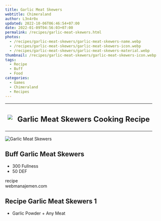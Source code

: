 ```yaml
---
title: Garlic Meat Skewers
webtitle: Chimeraland
author: L3n4r0x
updated: 2022-10-06T06:46:54+07:00
date: 2022-01-09T04:56:03+07:00
permalink: /recipes/garlic-meat-skewers.html
photos:
  - /recipes/garlic-meat-skewers/garlic-meat-skewers-name.webp
  - /recipes/garlic-meat-skewers/garlic-meat-skewers-icon.webp
  - /recipes/garlic-meat-skewers/garlic-meat-skewers-material.webp
thumbnail: /recipes/garlic-meat-skewers/garlic-meat-skewers-icon.webp
tags:
  - Recipe
  - Buff
  - Food
categories:
  - Games
  - Chimeraland
  - Recipes
---
```


<section id="bootstrap-wrapper"><link rel="stylesheet" href="https://cdn.statically.io/gh/dimaslanjaka/Web-Manajemen/40ac3225/css/bootstrap-4.5-wrapper.css"/><div class="row mb-2"><div class="col-md-12 mb-2"><table class="table" id="post-info"><tbody><tr><td><img class="d-inline-block me-2" src="/chimeraland/recipes/garlic-meat-skewers/garlic-meat-skewers-icon.webp" width="auto" height="auto"/></td><td><h1 class="fs-5">Garlic Meat Skewers Cooking Recipe</h1></td></tr></tbody></table></div></div><div class="card mb-2"><div class="row g-0"><div class="col-sm-4 position-relative mb-2"><img src="/chimeraland/recipes/garlic-meat-skewers/garlic-meat-skewers-material.webp" class="card-img fit-cover w-100 h-100" alt="Garlic Meat Skewers" data-fancybox="true"/></div><div class="col-sm-8 mb-2"><div class="card-body"><h2 class="card-title fs-5">Buff Garlic Meat Skewers</h2><div class="card-text"><ul><li>300 Fullness</li><li>50 DEF</li></ul></div><span class="badge rounded-pill bg-dark">recipe</span></div><div class="card-footer text-end text-muted">webmanajemen.com</div></div></div></div><div class="row mb-2"><div class="col-12 col-lg-6 recipe-item mb-2"><div class="card"><div class="card-body"><h2 class="card-title fs-5">Recipe Garlic Meat Skewers 1</h2><div class="card-text"><ul><li>Garlic Powder<span> + </span>Any Meat</li></ul></div></div></div></div></div></section>